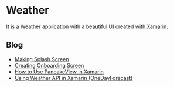 # Weather

It is a Weather application with a beautiful UI created with Xamarin.

## Blog

* [Making Splash Screen](https://www.codesitory.com/making-splash-screen-in-xamarin/)
* [Creating Onboarding Screen](https://www.codesitory.com/creating-splash-screen-in-xamarin/)
* [How to Use PancakeView in Xamarin](https://www.codesitory.com/how-to-use-pancakeview-in-xamarin/)
* [Using Weather API in Xamarin (OneDayForecast)](https://www.codesitory.com/using-weather-api-in-xamarin/)

